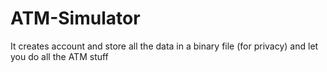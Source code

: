 # ATM-Simulator
It creates account and store all the data in a binary file (for privacy) and let you do all the ATM stuff 
